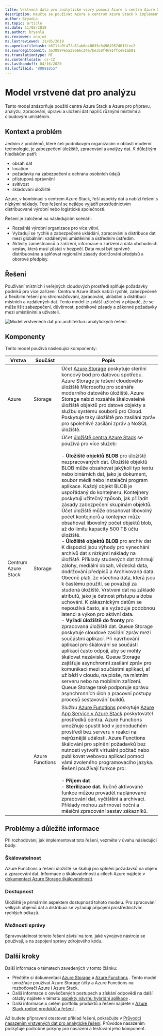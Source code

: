 ```yaml
---
title: Vrstvená data pro analytické vzory pomocí Azure a centra Azure Stack
description: Naučte se používat Azure a centrum Azure Stack k implementaci řešení vrstvených dat napříč hybridním cloudem.
author: BryanLa
ms.topic: article
ms.date: 11/05/2019
ms.author: bryanla
ms.reviewer: anajod
ms.lastreviewed: 11/05/2019
ms.openlocfilehash: b671fa9f47fa51ab6e40633c04964957d613fec2
ms.sourcegitcommit: a630894e5a38666c24e7be350f4691ffce81ab81
ms.translationtype: MT
ms.contentlocale: cs-CZ
ms.lasthandoff: 04/16/2020
ms.locfileid: "80891055"
---
```

# <a name="tiered-data-for-analytics-pattern"></a>Model vrstvené dat pro analýzu

Tento model znázorňuje použití centra Azure Stack a Azure pro přípravu, analýzu, zpracování, úpravu a uložení dat napříč různými místními a cloudovým umístěním.

## <a name="context-and-problem"></a>Kontext a problém

Jedním z problémů, které čelí podnikovým organizacím v oblasti moderní technologie, je zabezpečení úložiště, zpracování a analýzy dat. K důležitým hlediskům patří:

- obsah dat
- location
- požadavky na zabezpečení a ochranu osobních údajů
- přístupová oprávnění
- svítivost
- skladování úložiště

Azure, v kombinaci s centrem Azure Stack, řeší aspekty dat a nabízí řešení s nízkými náklady. Toto řešení se nejlépe vyjádří prostřednictvím distribuované výrobní nebo logistické společnosti.

Řešení je založené na následujícím scénáři:

- Rozsáhlá výrobní organizace pro více větví.
- Vyžadují se rychlé a zabezpečené ukládání, zpracování a distribuce dat mezi globálními vzdálenými umístěními a ústředním ústředím.
- Aktivity zaměstnanců a zařízení, informace o zařízení a data obchodních sestav, která musí zůstat v bezpečí. Data musí být správně distribuována a splňovat regionální zásady dodržování předpisů a oborové předpisy.

## <a name="solution"></a>Řešení

Používání místních i veřejných cloudových prostředí splňuje požadavky podniků pro více zařízení. Centrum Azure Stack nabízí rychlé, zabezpečené a flexibilní řešení pro shromažďování, zpracování, ukládání a distribuci místních a vzdálených dat. Tento model je zvlášť užitečný v případě, že se může lišit zabezpečení, důvěrnost, podnikové zásady a zákonné požadavky mezi umístěními a uživateli.

![Model vrstvenéch dat pro architekturu analytických řešení](media/pattern-tiered-data-analytics/solution-architecture.png)

## <a name="components"></a>Komponenty

Tento model používá následující komponenty:

| Vrstva | Součást | Popis |
|----------|-----------|-------------|
| Azure | Storage | Účet [Azure Storage](/azure/storage/) poskytuje sterilní koncový bod pro datovou spotřebu. Azure Storage je řešení cloudového úložiště Microsoftu pro scénáře moderního datového úložiště. Azure Storage nabízí rozsáhle škálovatelné úložiště objektů pro datové objekty a službu systému souborů pro Cloud. Poskytuje taky úložiště pro zasílání zpráv pro spolehlivé zasílání zpráv a NoSQL úložiště. |
| Centrum Azure Stack | Storage | Účet [úložiště centra Azure Stack](/azure-stack/user/azure-stack-storage-overview) se používá pro více služeb:<br><br>- **Úložiště objektů BLOB** pro úložiště nezpracovaných dat. Úložiště objektů BLOB může obsahovat jakýkoli typ textu nebo binárních dat, jako je dokument, soubor médií nebo instalační program aplikace. Každý objekt BLOB je uspořádaný do kontejneru. Kontejnery poskytují užitečný způsob, jak přiřadit zásady zabezpečení skupinám objektů. Účet úložiště může obsahovat libovolný počet kontejnerů a kontejner může obsahovat libovolný počet objektů blob, až do limitu kapacity 500 TB účtu úložiště.<br>- **Úložiště objektů BLOB** pro archiv dat K dispozici jsou výhody pro vynechání archivů dat s nízkými náklady na úložiště. Příklady studených dat zahrnují zálohy, mediální obsah, vědecká data, dodržování předpisů a Archivovaná data. Obecně platí, že všechna data, která jsou k častému použití, se považují za studená úložiště. Vrstvení dat na základě atributů, jako je četnost přístupu a doba uchování. K zákaznickým datům se nepoužívá často, ale vyžaduje podobnou latenci a výkon pro aktivní data.<br>- **Vyřadí úložiště do fronty** pro zpracovaná úložiště dat. Queue Storage poskytuje cloudové zasílání zpráv mezi součástmi aplikací. Při navrhování aplikací pro škálování se součásti aplikací často odpojí, aby se mohly škálovat nezávisle. Queue Storage zajišťuje asynchronní zasílání zpráv pro komunikaci mezi součástmi aplikací, ať už běží v cloudu, na ploše, na místním serveru nebo na mobilním zařízení. Queue Storage také podporuje správu asynchronních úloh a pracovní postupy procesů sestavování buildů. |
| | Azure Functions | Službu [Azure Functions](/azure/azure-functions/) poskytuje [Azure App Service v Azure Stack](/azure-stack/operator/azure-stack-app-service-overview) poskytovatel prostředků centra. Azure Functions umožňuje spustit kód v jednoduchém prostředí bez serveru v reakci na nejrůznější události. Azure Functions škálování pro splnění požadavků bez nutnosti vytvořit virtuální počítač nebo publikovat webovou aplikaci pomocí vámi zvoleného programovacího jazyka. Řešení používají funkce pro:<br><br>- **Příjem dat**<br>- **Sterilizace dat.** Ručně aktivované funkce můžou provádět naplánované zpracování dat, vyčištění a archivaci. Příklady mohou zahrnovat noční a měsíční zpracování sestav zákazníků.|

## <a name="issues-and-considerations"></a>Problémy a důležité informace

Při rozhodování, jak implementovat toto řešení, vezměte v úvahu následující body:

### <a name="scalability"></a>Škálovatelnost

Azure Functions a řešení úložiště se škálují pro splnění požadavků na objem a zpracování dat. Informace o škálovatelnosti a cílech Azure najdete v [dokumentaci Azure Storage škálovatelnosti](/azure/storage/common/storage-scalability-targets).

### <a name="availability"></a>Dostupnost

Úložiště je primárním aspektem dostupnosti tohoto modelu. Pro zpracování velkých objemů dat a distribuci se vyžadují připojení prostřednictvím rychlých odkazů.

### <a name="manageability"></a>Možnosti správy

Spravovatelnost tohoto řešení závisí na tom, jaké vývojové nástroje se používají, a na zapojení správy zdrojového kódu.

## <a name="next-steps"></a>Další kroky

Další informace o tématech zavedených v tomto článku:

- Přečtěte si dokumentaci [Azure Storage](/azure/storage/) a [Azure Functions](/azure/azure-functions/) . Tento model umožňuje používat Azure Storage účty a Azure Functions na rozbočovači Azure i Azure Stack.
- Další informace o osvědčených postupech a získání odpovědí na další otázky najdete v tématu [aspekty návrhu hybridní aplikace](overview-app-design-considerations.md) .
- Další informace o celém portfoliu produktů a řešení najdete v [Azure Stack rodině produktů a řešení](/azure-stack) .

Až budete připraveni otestovat příklad řešení, pokračujte v [Průvodci nasazením vrstvených dat pro analytické řešení](https://aka.ms/tiereddatadeploy). Průvodce nasazením poskytuje podrobné pokyny pro nasazení a testování jeho komponent.
